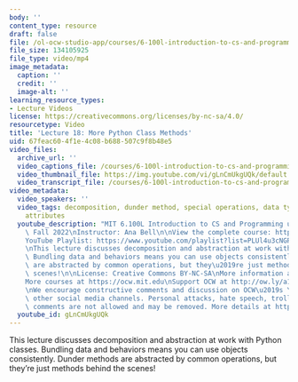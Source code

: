 ```yaml
---
body: ''
content_type: resource
draft: false
file: /ol-ocw-studio-app/courses/6-100l-introduction-to-cs-and-programming-using-python-fall-2022/6100l-lecture-18-multi-version-2_360p_16_9.mp4
file_size: 134105925
file_type: video/mp4
image_metadata:
  caption: ''
  credit: ''
  image-alt: ''
learning_resource_types:
- Lecture Videos
license: https://creativecommons.org/licenses/by-nc-sa/4.0/
resourcetype: Video
title: 'Lecture 18: More Python Class Methods'
uid: 67feac60-4f1e-4c08-b688-507c9f8b48e5
video_files:
  archive_url: ''
  video_captions_file: /courses/6-100l-introduction-to-cs-and-programming-using-python-fall-2022/1H2sYXjAUBaCmU_W-8a9MZk-H-jYu14Za_transcript.webvtt
  video_thumbnail_file: https://img.youtube.com/vi/gLnCmUkgUQk/default.jpg
  video_transcript_file: /courses/6-100l-introduction-to-cs-and-programming-using-python-fall-2022/1H2sYXjAUBaCmU_W-8a9MZk-H-jYu14Za_transcript.pdf
video_metadata:
  video_speakers: ''
  video_tags: decomposition, dunder method, special operations, data type, class abstraction,
    attributes
  youtube_description: "MIT 6.100L Introduction to CS and Programming using Python,\
    \ Fall 2022\nInstructor: Ana Bell\n\nView the complete course: https://ocw.mit.edu/courses/6-100l-introduction-to-cs-and-programming-using-python-fall-2022/\n\
    YouTube Playlist: https://www.youtube.com/playlist?list=PLUl4u3cNGP62A-ynp6v6-LGBCzeH3VAQB\n\
    \nThis lecture discusses decomposition and abstraction at work with Python classes.\
    \ Bundling data and behaviors means you can use objects consistently. Dunder methods\
    \ are abstracted by common operations, but they\u2019re just methods behind the\
    \ scenes!\n\nLicense: Creative Commons BY-NC-SA\nMore information at https://ocw.mit.edu/terms\n\
    More courses at https://ocw.mit.edu\nSupport OCW at http://ow.ly/a1If50zVRlQ\n\
    \nWe encourage constructive comments and discussion on OCW\u2019s YouTube and\
    \ other social media channels. Personal attacks, hate speech, trolling, and inappropriate\
    \ comments are not allowed and may be removed. More details at https://ocw.mit.edu/comments."
  youtube_id: gLnCmUkgUQk
---
```

This lecture discusses decomposition and abstraction at work with Python classes. Bundling data and behaviors means you can use objects consistently. Dunder methods are abstracted by common operations, but they’re just methods behind the scenes!